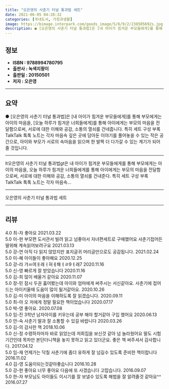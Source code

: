 ```yaml
---
title: "오은영의 사춘기 터널 통과법 세트"
date: 2021-06-05 04:28:32
categories: [국내도서, 가정과생활]
image: https://bimage.interpark.com/goods_image/5/6/9/2/238505692s.jpg
description: ● [오은영의 사춘기 터널 통과법]은 [내 아이가 힘겨운 부모들에게]를 통해 부모에게는 아이의 마음을, [오늘 하루가 힘겨운 너희들에게]를 통해 아이에게는 부모의 마음을 전달함으로써, 서로에 대한 이해와 공감, 소통의 열쇠를 건네줍니다. 특히 세트 구성 부록 TalkTalk 톡톡 노트
---
```


## **정보**

- **ISBN : 9788994780795**
- **출판사 : 녹색지팡이**
- **출판일 : 20150501**
- **저자 : 오은영**

------



## **요약**

●  [오은영의 사춘기 터널 통과법]은 [내 아이가 힘겨운 부모들에게]를 통해 부모에게는 아이의 마음을, [오늘 하루가 힘겨운 너희들에게]를 통해 아이에게는 부모의 마음을 전달함으로써, 서로에 대한 이해와 공감, 소통의 열쇠를 건네줍니다. 특히 세트 구성 부록 TalkTalk 톡톡 노트는 각자 마음속 깊은 곳에 담아둔 이야기를 풀어놓을 수 있는 작은 공간으로, 아이와 부모가 서로의 속마음을 읽으며 한 발짝 더 다가갈 수 있는 계기가 되어줄 것입니다.

------

lt오은영의 사춘기 터널 통과법gt은 내 아이가 힘겨운 부모들에게를 통해 부모에게는 아이의 마음을, 오늘 하루가 힘겨운 너희들에게를 통해 아이에게는 부모의 마음을 전달함으로써, 서로에 대한 이해와 공감, 소통의 열쇠를 건내준다. 특히 세트 구성 부록 TalkTalk 톡톡 노트는 각자 마음속... 

------


오은영의 사춘기 터널 통과법 세트 

------


## **리뷰** 

4.0 최-자 좋아요 2021.03.22 <br/>5.0 이-현 부모편 도서관서 빌려 읽고 넘좋아서 자녀편세트로 구매했어요 사춘기접어든딸위해 계속읽어보려구요 2021.03.13 <br/>5.0 강-연 아직 다 읽지 않았지만 표지글귀 머리글만으로도 공감됩니다. 2021.02.24 <br/>5.0 이-혜 아이들이 좋아해요 2020.12.25 <br/>5.0 강-라 갸ㅛ여ㅐ래ㅓ혀ㅔ해ㅕㄹ9ㅕ래7 2020.11.16 <br/>5.0 신-영 빠르게 잘 받았습니다 2020.11.16 <br/>5.0 김-희 많이 배울거 같아요 2020.11.07 <br/>5.0 장-민 잠시 두권 훓어봤는데 아이와 엄마에게 써주시는 서신같아요. 사춘기에 접어드는 아이키울때 도움이 많이 될거같아요.  2020.10.26 <br/>5.0 김-미 아이의 마음을 이해하도록 잘 읽겠습니다. 2020.09.11 <br/>5.0 최-아 오 저에게 정말 필요한 책이었습니다 2020.07.17 <br/>5.0 박-영 좋아요. 2020.07.08 <br/>5.0 임-진 3학년 남자아이를 키우는데 공부 해야 할거같아 구입 했어요 2020.06.13 <br/>5.0 안-숙 사춘기 딸과 잘 소통할 수 있길 바랍니다 2020.03.26 <br/>5.0 김-의 감사한 책 2018.10.06 <br/>5.0 신-정 수령하자마자 바로 읽었는데 저희집을 보신것 같아 넘 놀라웠어요 딸도 시험기간인데 목차만 본단더니책을 놓지 못하고 읽고 있더군요.
좋은 책 써주셔서 감사합니다. 2017.04.12 <br/>5.0 임-재 언제가는 닥칠 사춘기에 좀더 유하게 잘 넘길수 있도록 준비한 책이랍니다 2016.11.02 <br/>4.0 김-영 도움이되는것같아좋습니다 2016.10.28 <br/>5.0 강-현 좋아요 너무 좋아요 다음에 또 사겠습니다 고맙습니다. 2016.09.07 <br/>5.0 한-자 부모님도 아이들도 이시기를 잘 보낼수 있도록 해법을 잘 알려줄것 같아요^^ 2016.07.27 <br/>